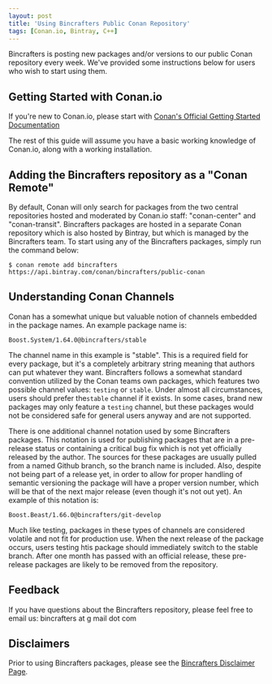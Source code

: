 ```yaml
---
layout: post
title: 'Using Bincrafters Public Conan Repository'
tags: [Conan.io, Bintray, C++]
---
```


Bincrafters is posting new packages and/or versions to our public Conan repository every week. We've provided some instructions below for users who wish to start using them. 

## Getting Started with Conan.io
If you're new to Conan.io, please start with [Conan's Official Getting Started Documentation](https://conanio.readthedocs.io/en/latest/getting_started.html)

The rest of this guide will assume you have a basic working knowledge of Conan.io, along with a working installation. 

## Adding the Bincrafters repository as a "Conan Remote"
By default, Conan will only search for packages from the two central repositories hosted and moderated by Conan.io staff: "conan-center" and "conan-transit".  Bincrafters packages are hosted in a separate Conan repository which is also hosted by Bintray, but which is managed by the Bincrafters team.  To start using any of the Bincrafters packages, simply run the command below:

	$ conan remote add bincrafters https://api.bintray.com/conan/bincrafters/public-conan

## Understanding Conan Channels
Conan has a somewhat unique but valuable notion of channels embedded in the package names.  An example package name is:

	Boost.System/1.64.0@bincrafters/stable

The channel name in this example is "stable".  This is a required field for every package, but it's a completely arbitrary string meaning that authors can put whatever they want.  Bincrafters follows a somewhat standard convention utilized by the Conan teams own packages, which features two possible channel values:  `testing` or `stable`.   Under almost all circumstances, users should prefer the`stable` channel if it exists.  In some cases, brand new packages may only feature a `testing` channel, but these packages would not be considered safe for general users anyway and are not supported.  

There is one additional channel notation used by some Bincrafters packages.  This notation is used for publishing packages that are in a pre-release status or containing a critical bug fix which is not yet officially released by the author.  The sources for these packages are usually pulled from a named Github branch, so the branch name is included.  Also, despite not being part of a release yet, in order to allow for proper handling of semantic versioning the package will have a proper version number, which will be that of the next major release (even though it's not out yet).  An example of this notation is:

	Boost.Beast/1.66.0@bincrafters/git-develop
	
Much like testing, packages in these types of channels are considered volatile and not fit for production use.  When the next release of the package occurs, users testing htis package should immediately switch to the stable branch.  After one month has passed with an official release, these pre-release packages are likely to be removed from the repository. 

## Feedback
If you have questions about the Bincrafters repository, please feel free to email us: bincrafters at g mail dot com

## Disclaimers
Prior to using Bincrafters packages, please see the [Bincrafters Disclaimer Page](https://bincrafters.github.io/2017/05/01/bincrafters-package-disclaimers.md). 